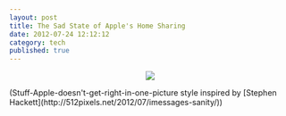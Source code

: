 ```yaml
---
layout: post
title: The Sad State of Apple's Home Sharing
date: 2012-07-24 12:12:12
category: tech
published: true
---
```


<p style="text-align: center;"><a href="http://blog.timmschoof.com/images/homesharing.png"><img src="http://blog.timmschoof.com/images/homesharing.png"/></a><br/></p>
(Stuff-Apple-doesn't-get-right-in-one-picture style inspired by [Stephen Hackett](http://512pixels.net/2012/07/imessages-sanity/))